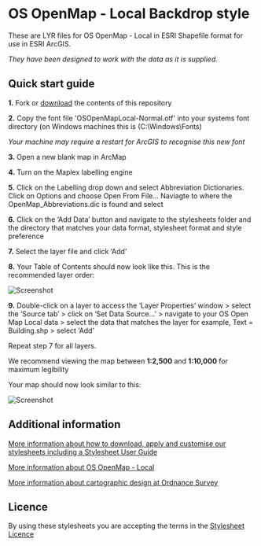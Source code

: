 # OS OpenMap - Local Backdrop style

These are LYR files for OS OpenMap - Local in ESRI Shapefile format for use in ESRI ArcGIS.

*They have been designed to work with the data as it is supplied.*

## Quick start guide

**1.**  Fork or [download](https://github.com/OrdnanceSurvey/OS-OpenMap-Local-stylesheets/archive/master.zip) the contents of this repository

**2.**  Copy the font file 'OSOpenMapLocal-Normal.otf' into your systems font directory (on Windows machines this is (C:\Windows\Fonts)

*Your machine may require a restart for ArcGIS to recognise this new font*

**3.**  Open a new blank map in ArcMap

**4.**  Turn on the Maplex labelling engine

**5.**  Click on the Labelling drop down and select Abbreviation Dictionaries. Click on Options and choose Open From File... Naviagte to where the OpenMap_Abbreviations.dic is found and select

**6.**  Click on the ‘Add Data’ button and navigate to the stylesheets folder and the directory that matches your data format, stylesheet format and style preference

**7.**  Select the layer file and click ‘Add’

**8.**  Your Table of Contents should now look like this. This is the recommended layer order: 

  ![Screenshot](https://github.com/OrdnanceSurvey/OS-OpenMap-Local-stylesheets/blob/master/ESRI%20Shapfile%20stylesheets/ESRI%20stylesheets%20(LYR)/Backdrop%20style/images/OML_BD_screenshot.png "Recommended layer order for OS Open Map Local")

**9.**  Double-click on a layer to access the ‘Layer Properties’ window > select the ‘Source tab’ > click on ‘Set Data Source…’ > navigate to your OS Open Map Local data > select the data that matches the layer for example, Text = Building.shp > select ‘Add’

Repeat step 7 for all layers.

We recommend viewing the map between **1:2,500** and **1:10,000** for maximum legibility

Your map should now look similar to this: 

  ![Screenshot](https://github.com/OrdnanceSurvey/OS-OpenMap-Local-stylesheets/raw/master/ESRI%20Shapefile%20stylesheets/ESRI%20stylesheets%20(LYR)/Backdrop%20style/images/OML_BD_screenshot.png "Screenshot of OS OpenMap - Local")

## Additional information

[More information about how to download, apply and customise our stylesheets including a Stylesheet User Guide](http://www.ordnancesurvey.co.uk/resources/carto-design/cartographic-stylesheets.html)

[More information about OS OpenMap - Local](http://www.ordnancesurvey.co.uk/business-and-government/products/os-open-map-local.html)

[More information about cartographic design at Ordnance Survey](https://www.ordnancesurvey.co.uk/resources/carto-design/)

## Licence

By using these stylesheets you are accepting the terms in the [Stylesheet Licence](http://www.ordnancesurvey.co.uk/docs/licences/stylesheet-licence-v2.pdf)
